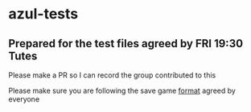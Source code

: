# azul-tests

## Prepared for the test files agreed by FRI 19:30 Tutes

Please make a PR so I can record the group contributed to this


Please make sure you are following the save game [format](https://gist.github.com/jh0l/02b8eaa23ad684cff7f3c7fd93cae7cc#gistcomment-3267804) agreed by everyone

